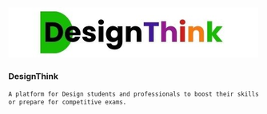 ![Logo](https://github.com/MerakiElysian/DesignThink/blob/d42a5db1577cce5b44d55db42fc051da546ee3cd/MainDesignThink.jpg)
------------------------------------------------------------------------------------------------------------------------------------
### DesignThink
    A platform for Design students and professionals to boost their skills or prepare for competitive exams.
